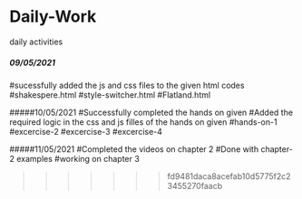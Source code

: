 # Daily-Work
daily activities

##### 09/05/2021
#sucessfully added the js and css files to the given html codes
#shakespere.html
#style-switcher.html
#Flatland.html

#####10/05/2021
#Successfully completed the hands on given
#Added the required logic in the css and js filles of the hands on given
#hands-on-1
#excercise-2
#excercise-3
#excercise-4

#####11/05/2021
#Completed the videos on chapter 2
#Done with chapter-2 examples
#working on chapter 3
>>>>>>> fd9481daca8acefab10d5775f2c23455270faacb
